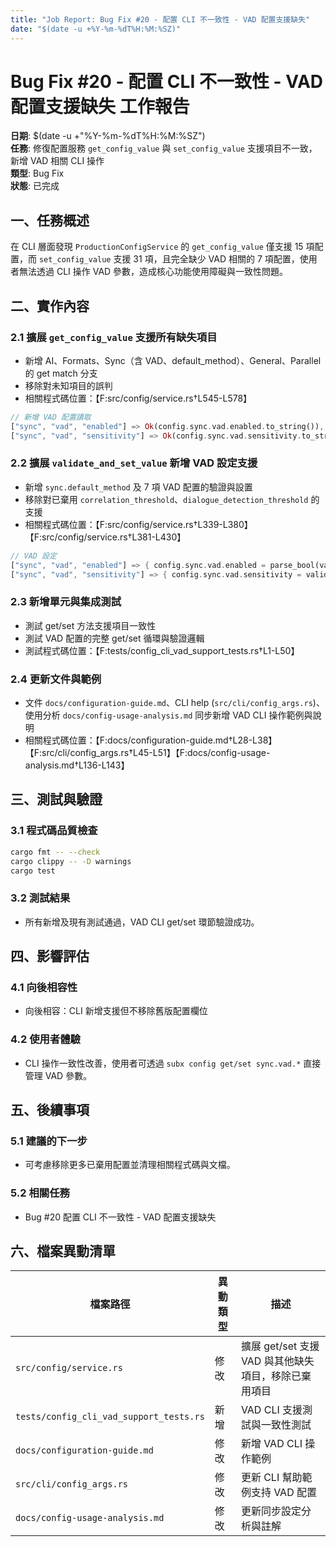```yaml
---
title: "Job Report: Bug Fix #20 - 配置 CLI 不一致性 - VAD 配置支援缺失"
date: "$(date -u +%Y-%m-%dT%H:%M:%SZ)"
---
```


# Bug Fix #20 - 配置 CLI 不一致性 - VAD 配置支援缺失 工作報告

**日期**: $(date -u +"%Y-%m-%dT%H:%M:%SZ")  
**任務**: 修復配置服務 `get_config_value` 與 `set_config_value` 支援項目不一致，新增 VAD 相關 CLI 操作  
**類型**: Bug Fix  
**狀態**: 已完成

## 一、任務概述
在 CLI 層面發現 `ProductionConfigService` 的 `get_config_value` 僅支援 15 項配置，而 `set_config_value` 支援 31 項，且完全缺少 VAD 相關的 7 項配置，使用者無法透過 CLI 操作 VAD 參數，造成核心功能使用障礙與一致性問題。

## 二、實作內容

### 2.1 擴展 `get_config_value` 支援所有缺失項目
- 新增 AI、Formats、Sync（含 VAD、default_method）、General、Parallel 的 get match 分支  
- 移除對未知項目的誤判  
- 相關程式碼位置：【F:src/config/service.rs†L545-L578】

```rust
// 新增 VAD 配置讀取
["sync", "vad", "enabled"] => Ok(config.sync.vad.enabled.to_string()),
["sync", "vad", "sensitivity"] => Ok(config.sync.vad.sensitivity.to_string()),
```

### 2.2 擴展 `validate_and_set_value` 新增 VAD 設定支援
- 新增 `sync.default_method` 及 7 項 VAD 配置的驗證與設置  
- 移除對已棄用 `correlation_threshold`、`dialogue_detection_threshold` 的支援  
- 相關程式碼位置：【F:src/config/service.rs†L339-L380】【F:src/config/service.rs†L381-L430】

```rust
// VAD 設定
["sync", "vad", "enabled"] => { config.sync.vad.enabled = parse_bool(value)?; },
["sync", "vad", "sensitivity"] => { config.sync.vad.sensitivity = validate_float_range(value, 0.0, 1.0)?; },
```

### 2.3 新增單元與集成測試
- 測試 get/set 方法支援項目一致性  
- 測試 VAD 配置的完整 get/set 循環與驗證邏輯  
- 測試程式碼位置：【F:tests/config_cli_vad_support_tests.rs†L1-L50】

### 2.4 更新文件與範例
- 文件 `docs/configuration-guide.md`、CLI help (`src/cli/config_args.rs`)、使用分析 `docs/config-usage-analysis.md` 同步新增 VAD CLI 操作範例與說明  
- 相關程式碼位置：【F:docs/configuration-guide.md†L28-L38】【F:src/cli/config_args.rs†L45-L51】【F:docs/config-usage-analysis.md†L136-L143】

## 三、測試與驗證

### 3.1 程式碼品質檢查
```bash
cargo fmt -- --check
cargo clippy -- -D warnings
cargo test
```

### 3.2 測試結果
- 所有新增及現有測試通過，VAD CLI get/set 環節驗證成功。

## 四、影響評估

### 4.1 向後相容性
- 向後相容：CLI 新增支援但不移除舊版配置欄位  

### 4.2 使用者體驗
- CLI 操作一致性改善，使用者可透過 `subx config get/set sync.vad.*` 直接管理 VAD 參數。

## 五、後續事項

### 5.1 建議的下一步
- 可考慮移除更多已棄用配置並清理相關程式碼與文檔。

### 5.2 相關任務
- Bug #20 配置 CLI 不一致性 - VAD 配置支援缺失

## 六、檔案異動清單
| 檔案路徑 | 異動類型 | 描述 |
|---------|----------|------|
| `src/config/service.rs` | 修改 | 擴展 get/set 支援 VAD 與其他缺失項目，移除已棄用項目 |
| `tests/config_cli_vad_support_tests.rs` | 新增 | VAD CLI 支援測試與一致性測試 |
| `docs/configuration-guide.md` | 修改 | 新增 VAD CLI 操作範例 |
| `src/cli/config_args.rs` | 修改 | 更新 CLI 幫助範例支持 VAD 配置 |
| `docs/config-usage-analysis.md` | 修改 | 更新同步設定分析與註解 |
